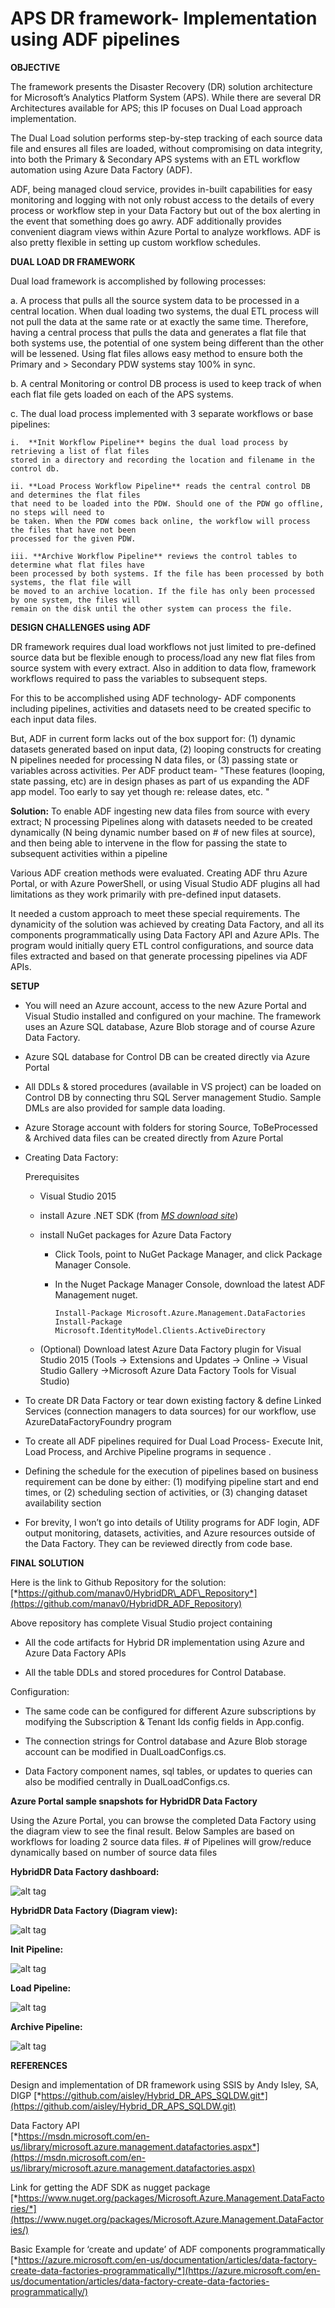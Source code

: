 APS DR framework- Implementation using ADF pipelines
====================================================

**OBJECTIVE**

The framework presents the Disaster Recovery (DR) solution architecture
for Microsoft’s Analytics Platform System (APS). While there are several
DR Architectures available for APS; this IP focuses on Dual Load
approach implementation.    

The Dual Load solution performs step-by-step tracking of each source data file and ensures all files are loaded, without compromising on data integrity, into both the Primary & Secondary APS systems with an ETL workflow automation using Azure Data Factory (ADF). 

ADF, being managed cloud service, provides in-built capabilities for easy monitoring and logging with not only robust access to the details of every process or workflow step in your Data Factory but out of the box alerting in the event that something does go awry. ADF additionally provides convenient diagram views within Azure Portal to analyze workflows. ADF is also pretty flexible in setting up custom workflow schedules.



**DUAL LOAD DR FRAMEWORK**

Dual load framework is accomplished by following processes:

a.  A process that pulls all the source system data to be processed in a
    central location. When dual loading two systems, the dual ETL
    process will not pull the data at the same rate or at exactly the
    same time. Therefore, having a central process that pulls the data
    and generates a flat file that both systems use, the potential of
    one system being different than the other will be lessened. Using
    flat files allows easy method to ensure both the Primary and
    > Secondary PDW systems stay 100% in sync.

b.  A central Monitoring or control DB process is used to keep track of when each flat file gets loaded on each of the APS systems.

c.  The dual load process implemented with 3 separate workflows or base pipelines:

    i.  **Init Workflow Pipeline** begins the dual load process by retrieving a list of flat files
    stored in a directory and recording the location and filename in the control db.

    ii. **Load Process Workflow Pipeline** reads the central control DB and determines the flat files
    that need to be loaded into the PDW. Should one of the PDW go offline, no steps will need to
    be taken. When the PDW comes back online, the workflow will process the files that have not been
    processed for the given PDW.

    iii. **Archive Workflow Pipeline** reviews the control tables to determine what flat files have
    been processed by both systems. If the file has been processed by both systems, the flat file will
    be moved to an archive location. If the file has only been processed by one system, the files will
    remain on the disk until the other system can process the file.




**DESIGN CHALLENGES using ADF**

DR framework requires dual load workflows not just limited to pre-defined source data but be flexible enough to process/load any new flat files from source system with every extract. Also in addition to data flow, framework workflows required to pass the variables to subsequent steps.

For this to be accomplished using ADF technology- ADF components including pipelines, activities and datasets need to be created specific to each input data files. 

But, ADF in current form lacks out of the box support for: (1) dynamic datasets generated based on input data, (2) looping constructs for creating N pipelines needed for processing N data files, or (3) passing state or variables across activities. Per ADF product team- "These features (looping, state passing, etc) are in design phases as part of us expanding the ADF app model. Too early to say yet though re: release dates, etc. "


**Solution:**
To enable ADF ingesting new data files from source with every extract; N processing Pipelines along with datasets needed to be created dynamically (N being dynamic number based on # of new files at source), and then being able to intervene in the flow for passing the state to subsequent activities within a pipeline

Various ADF creation methods were evaluated. Creating ADF thru Azure Portal, or with Azure PowerShell, or using Visual Studio ADF plugins all had limitations as they work primarily with pre-defined input datasets. 

It needed a custom approach to meet these special requirements. The dynamicity of the solution was achieved by creating Data Factory, and all its components programmatically using Data Factory API and Azure APIs. The program would initially query ETL control configurations, and source data files extracted and based on that generate processing pipelines via ADF APIs.




**SETUP**


-   You will need an Azure account, access to the new Azure Portal and Visual Studio installed and configured on your machine. The framework uses an Azure SQL database, Azure Blob storage and of course Azure Data Factory. 
-   Azure SQL database for Control DB can be created directly via Azure Portal

-   All DDLs & stored procedures (available in VS project) can be loaded on Control DB by connecting thru SQL Server management Studio. Sample DMLs are also provided for sample data loading.
-   Azure Storage account with folders for storing Source, ToBeProcessed & Archived data files can be created directly from Azure Portal

-   Creating Data Factory:

    Prerequisites

    -   Visual Studio 2015
    
    -   install Azure .NET SDK (from [*MS download site*](https://azure.microsoft.com/en-us/downloads/))
    
    -   install NuGet packages for Azure Data Factory
    
        -   Click Tools, point to NuGet Package Manager, and click Package Manager Console.
    
        -   In the Nuget Package Manager Console, download the latest ADF Management nuget.
    
                Install-Package Microsoft.Azure.Management.DataFactories
                Install-Package Microsoft.IdentityModel.Clients.ActiveDirectory
    
    -   (Optional) Download latest Azure Data Factory plugin for Visual Studio 2015 (Tools -&gt; Extensions and
        Updates -&gt; Online -&gt; Visual Studio Gallery -&gt;Microsoft Azure Data Factory Tools for Visual Studio)

<!-- -->

-   To create DR Data Factory or tear down existing factory & define Linked Services (connection managers to data sources) for our workflow, use AzureDataFactoryFoundry program 

-   To create all ADF pipelines required for Dual Load Process- Execute Init, Load Process, and Archive Pipeline programs in sequence .

-   Defining the schedule for the execution of pipelines based on business
    requirement can be done by either: (1) modifying pipeline start and end times, or (2) scheduling section of activities, or (3)
    changing dataset availability section

-   For brevity, I won’t go into details of Utility programs for ADF login, ADF output monitoring, datasets, activities, and Azure        resources outside of the Data Factory. They can be reviewed directly from code base.



 
 

**FINAL SOLUTION**

Here is the link to Github Repository for the solution:
[*https://github.com/manav0/HybridDR\_ADF\_Repository*](https://github.com/manav0/HybridDR_ADF_Repository)

Above repository has complete Visual Studio project containing

-   All the code artifacts for Hybrid DR implementation using Azure and Azure Data Factory APIs

-   All the table DDLs and stored procedures for Control Database.

Configuration:

-   The same code can be configured for different Azure subscriptions by modifying the Subscription & Tenant Ids config fields in App.config.

-   The connection strings for Control database and Azure Blob storage account can be modified in DualLoadConfigs.cs.

-   Data Factory component names, sql tables, or updates to queries can also be modified centrally in DualLoadConfigs.cs.



**Azure Portal sample snapshots for HybridDR Data Factory** 

Using the Azure Portal, you can browse the completed Data Factory using the diagram view to see the final result. Below Samples are based on workflows for loading 2 source data files. # of Pipelines will grow/reduce dynamically based on number of source data files




**HybridDR Data Factory dashboard:** 

![alt tag](https://github.com/manav0/HybridDR_ADF_Repository/blob/master/images/1.png)


**HybridDR Data Factory (Diagram view):**

![alt tag](https://github.com/manav0/HybridDR_ADF_Repository/blob/master/images/2.png)







**Init Pipeline:** 

![alt tag](https://github.com/manav0/HybridDR_ADF_Repository/blob/master/images/3.png)




**Load Pipeline:**

![alt tag](https://github.com/manav0/HybridDR_ADF_Repository/blob/master/images/4.png)




**Archive Pipeline:**

 ![alt tag](https://github.com/manav0/HybridDR_ADF_Repository/blob/master/images/5.png)


**REFERENCES**

Design and implementation of DR framework using SSIS by Andy Isley, SA, DIGP
[*https://github.com/aisley/Hybrid_DR_APS_SQLDW.git*](https://github.com/aisley/Hybrid_DR_APS_SQLDW.git)

Data Factory API                                
[*https://msdn.microsoft.com/en-us/library/microsoft.azure.management.datafactories.aspx*](https://msdn.microsoft.com/en-us/library/microsoft.azure.management.datafactories.aspx)

Link for getting the ADF SDK as nugget package [*https://www.nuget.org/packages/Microsoft.Azure.Management.DataFactories/*](https://www.nuget.org/packages/Microsoft.Azure.Management.DataFactories/)

Basic Example for ‘create and update’ of ADF components programmatically [*https://azure.microsoft.com/en-us/documentation/articles/data-factory-create-data-factories-programmatically/*](https://azure.microsoft.com/en-us/documentation/articles/data-factory-create-data-factories-programmatically/)
